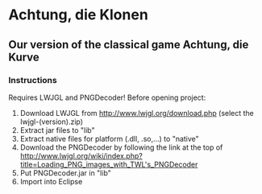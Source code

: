 # Achtung, die Klonen

## Our version of the classical game Achtung, die Kurve

### Instructions
Requires LWJGL and PNGDecoder! Before opening project:

1.  Download LWJGL from http://www.lwjgl.org/download.php (select the lwjgl-(version).zip)
2.  Extract jar files to "lib"
3.  Extract native files for platform (.dll, .so,...) to "native"
4.  Download the PNGDecoder by following the link at the top of http://www.lwjgl.org/wiki/index.php?title=Loading_PNG_images_with_TWL's_PNGDecoder
5.  Put PNGDecoder.jar in "lib"
6.  Import into Eclipse